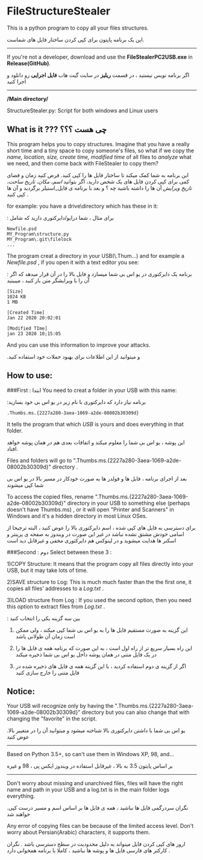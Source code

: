 # FileStructureStealer
This is a python program to copy all your files structures.

این یک برنامه پایتون برای کپی کردن ساختار فایل های شماست.
***
If you're not a developer, download and use the **FileStealerPC2USB.exe** in **Release(GitHub)**.

اگر برنامه نویس نیستید ، در قسمت **ریلیز** در سایت گیت هاب **فایل اجرایی** رو دانلود و اجرا کنید 
***

**/Main directory/**

StructureStealer.py: Script for both windows and Linux users

## What is it ??? چی هست ؟؟؟
This program helps you to copy structures.
Imagine that you have a really short time and a tiny space to copy someone's
files, so what if we copy the *name, location, size, create time, modified time* 
of all files to *analyze* what we need, and then come back with FileStealer to copy
them?

این برنامه به شما کمک میکند تا ساختار فایل ها را کپی کنید. فرض کنید زمان و فضای کمی برای کپی کردن فایل های یک شخص دارید، اگر بتوانید *اسم، مکان، تاریخ ساخت، تاریخ ویرایش* آن ها را داشته باشید چه ؟ و بعد با برنامه ی فایل_استیلر برگردید و آن ها کپی کنید .

for example:
you have a drive\directory which has these in it:

: برای مثال ، شما درایو/دایرکتوری دارید که شامل
    
    Newfile.psd
    MY_Program\structure.py
    MY_Program\.git\filelock
    ...
The program creat a directory in your USB(\\.Thum...) and for example a *Newfile.psd*
, if you open it with a text editor you see:

: برنامه یک دایرکتوری در یو اس بی شما میسازد و فایل بالا را در آن قرار میدهد که اگر آن را با ویرایشگر متن باز کنید ، میبینید
    
    [Size]
    1024 KB
    1 MB
    
    [Created Time]
    Jan 22 2020 20:02:01
    
    [Modified TIme]
    jan 23 2020 10;15:05
 
 And you can use this information to improve your attacks.
    
 .و میتوانید از این اطلاعات برای بهبود حملات خود استفاده کنید

## How to use:
###First : ابتدا 
You need to creat a folder in your USB with this name:

:برنامه نیاز دارد که دایرکتوری با نام زیر در یو اس بی خود بسازید

    .Thumbs.ms.{2227a280-3aea-1069-a2de-08002b30309d}
It tells the program that which *USB* is yours and does everything in that folder.

این پوشه ، یو اس بی شما را معلوم میکند و اتفاقات بعدی هم در همان پوشه خواهد افتاد.

Files and folders will go to ".Thumbs.ms.{2227a280-3aea-1069-a2de-08002b30309d}" directory .

بعد از اجرای برنامه ، فایل ها و فولدر ها به صورت خودکار در مسیر بالا در یو اس بی شما کپی میشوند

To access the copied files, rename ".Thumbs.ms.{2227a280-3aea-1069-a2de-08002b30309d}" directory in your USB to something else (perhaps doesn't have Thumbs.ms)
, or it will open "Printer and Scanners" in Windows and it's a hidden directory in most Linux OSes.

برای دسترسی به فایل های کپی شده ، اسم دایرکتوری بالا را عوض کنید ، البته ترجیحا از اسامی خودش مشتق نشده نباشد در غیر این صورت در ویندوز به صفحه ی پرینتر و اسکنر ها هدایت میشوید و در لینوکس هم دایرکتوری مخفی و غیرقابل دید است

###Second : دوم
Select between these 3 :

1)COPY Structure: It means that the program copy all files directly into your USB, but it may take lots of time.

2)SAVE structure to Log: This is much much faster than the the first one, it copies all files' addresses to a *Log.txt* .

3)LOAD structure from Log : If you used the second option, then you need this option to extract files from *Log.txt* 
 .

: بین سه گزینه یکی را انتخاب کنید

1) این گزینه به صورت مستقیم فایل ها را به یو اس بی شما کپی میکند ، ولی ممکن است زمان آن طولانی باشد

2) این راه بسیار سریع تر از راه اول است ، به این صورت که برنامه همه ی فایل ها را در یک فایل متنی در همان پوشه داخل یو اس بی شما ذخیره میکند

3) اگر از گزینه ی دوم استفاده کردید ، با این گزینه همه ی فایل های ذخیره شده در فایل متنی را خارج سازی کنید

## Notice:
Your USB will recognize only by having the ".Thumbs.ms.{2227a280-3aea-1069-a2de-08002b30309d}" directory but you can also change that with changing the "favorite" in the script.

.یو اس بی شما با داشتن دایرکتوری بالا شناخته میشود و میتوانید آن را در متغییر بالا عوض کنید 

***
Based on Python 3.5+, so can't use them in Windows XP, 98, and...

بر اساس پایتون 3.5 به بالا ، غیرقابل استفاده در ویندوز ایکس پی ، 98 و غیره 

***
Don't worry about missing and unarchived files, files will have the right name and path in your USB and a log.txt is in the main folder logs everything.

.نگران سردرگمی فایل ها نباشید ، همه ی فایل ها بر اساس اسم و مسیر درست کپی خواهند شد

Any error of copying files can be because of the limited access level. Don't worry about Persian(Arabic) characters, it supports them.

ارور های کپی کردن فایل مینواند به دلیل محدودیت در سطح دسترسی  باشد . نگران کارکتر های فارسی فایل ها و پوشه ها نباشید ، کاملا با 
برنامه همخوانی دارد . 
